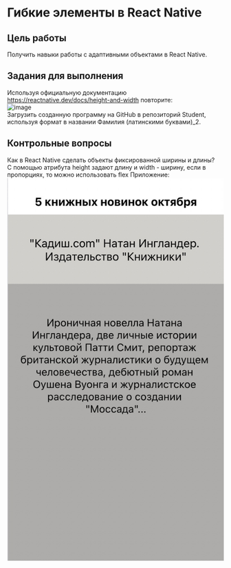 # Гибкие элементы в React Native

## Цель работы

Получить навыки работы с адаптивными объектами в React Native.

## Задания для выполнения

Используя официальную документацию https://reactnative.dev/docs/height-and-width повторите:  
![image](https://user-images.githubusercontent.com/70998859/156608031-77122a68-bc76-4679-a62b-b759f139ae14.png)  
Загрузить созданную программу на GitHub в репозиторий Student, используя формат в названии Фамилия (латинскими буквами)\_2.

## Контрольные вопросы

Как в React Native сделать объекты фиксированной ширины и длины?  
С помощью атрибута height задают длину и width - ширину, если в пропорциях, то можно использовать flex
Приложение:
![image](../images/react_3.jpeg)
